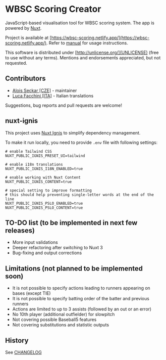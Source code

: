 # WBSC Scoring Creator
JavaScript-based visualisation tool for WBSC scoring system. The app is powered by [Nuxt](https://nuxtjs.org/).

Project is available at [https://wbsc-scoring.netlify.app/](https://wbsc-scoring.netlify.app/). Refer to [manual](https://wbsc-scoring.netlify.app/help.html) for usage instructions.

This software is distributed under [http://unlicense.org/](UNLICENSE) (free to use without any terms). Mentions and endorsements appreciated, but not requested.

## Contributors
- [Alois Seckar [CZE]](https://github.com/AloisSeckar) - maintainer
- [Luca Facchini [ITA]](https://github.com/lucafano04) - Italian translations

Suggestions, bug reports and pull requests are welcome!

## nuxt-ignis
This project uses [Nuxt Ignis](https://github.com/AloisSeckar/nuxt-ignis) to simplify dependency management.

To make it run locally, you need to provide `.env` file with following settings:

```
# enable Tailwind CSS
NUXT_PUBLIC_IGNIS_PRESET_UI=tailwind

# enable i18n translations
NUXT_PUBLIC_IGNIS_I18N_ENABLED=true

# enable working with Nuxt Content
NUXT_PUBLIC_IGNIS_CONTENT=true

# special setting to improve formatting
# this should help preventing single-letter words at the end of the line
NUXT_PUBLIC_IGNIS_PSLO_ENABLED=true
NUXT_PUBLIC_IGNIS_PSLO_CONTENT=true
```

## TO-DO list (to be implemented in next few releases)
- More input validations
- Deeper refactoring after switching to Nuxt 3
- Bug-fixing and output corrections

## Limitations (not planned to be implemented soon)
- It is not possible to specify actions leading to runners appearing on bases (except TIE)
- It is not possible to specify batting order of the batter and previous runners
- Actions are limited to up to 3 assists (followed by an out or an error)
- No 10th player (additional outfielder) for slowpitch
- Not covering possible Baseball5 features
- Not covering substitutions and statistic outputs

## History

See [CHANGELOG](/CHANGELOG.md)
